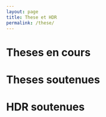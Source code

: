 ```yaml
---
layout: page
title: These et HDR
permalink: /these/
---
```


# Theses en cours
# Theses soutenues
# HDR soutenues

